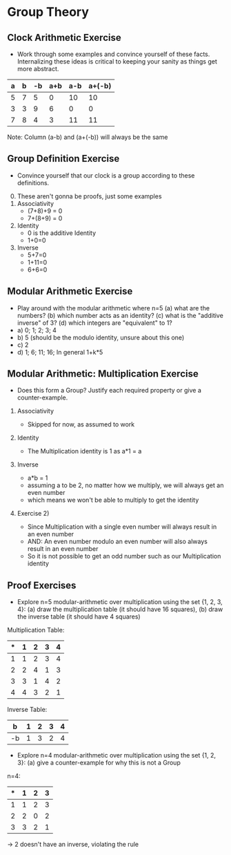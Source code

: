 # Group Theory

## Clock Arithmetic Exercise

- Work through some examples and convince yourself of these facts. Internalizing these ideas is critical to keeping your sanity as things get more abstract.

| a | b | -b | a+b | a-b | a+(-b) |
|---|---|----|-----|-----|--------|
| 5 | 7 | 5  | 0   | 10  | 10     |
| 3 | 3 | 9  | 6   | 0   | 0      |
| 7 | 8 | 4  | 3   | 11  | 11     |

Note: Column (a-b) and (a+(-b)) will always be the same

## Group Definition Exercise

- Convince yourself that our clock is a group according to these definitions.
0. These aren't gonna be proofs, just some examples
1. Associativity
    - (7+8)+9 = 0
    - 7+(8+9) = 0
2. Identity
    - 0 is the additive Identity
    - 1+0=0
3. Inverse
    - 5+7=0
    - 1+11=0
    - 6+6=0

## Modular Arithmetic Exercise

- Play around with the modular arithmetic where n=5 (a) what are the numbers? (b) which number acts as an identity? (c) what is the "additive inverse" of 3? (d) which integers are "equivalent" to 1?
- a) 0; 1; 2; 3; 4
- b) 5 (should be the modulo identity, unsure about this one)
- c) 2
- d) 1; 6; 11; 16; In general 1+k*5

## Modular Arithmetic: Multiplication Exercise

- Does this form a Group? Justify each required property or give a counter-example.
1. Associativity
    - Skipped for now, as assumed to work
2. Identity
    - The Multiplication identity is 1 as a*1 = a
3. Inverse
    - a*b = 1
    - assuming a to be 2, no matter how we multiply, we will always get an even number
    - which means we won't be able to multiply to get the identity

4. Exercise 2)
    - Since Multiplication with a single even number will always result in an even number
    - AND: An even number modulo an even number will also always result in an even number
    - So it is not possible to get an odd number such as our Multiplication identity

## Proof Exercises

- Explore n=5 modular-arithmetic over multiplication using the set {1, 2, 3, 4}: (a) draw the multiplication table (it should have 16 squares), (b) draw the inverse table (it should have 4 squares)

Multiplication Table:

| * | 1 | 2 | 3 | 4 |
|---|---|---|---|---|
| 1 | 1 | 2 | 3 | 4 |
| 2 | 2 | 4 | 1 | 3 |
| 3 | 3 | 1 | 4 | 2 |
| 4 | 4 | 3 | 2 | 1 |

Inverse Table: 

| b | 1 | 2 | 3 | 4 |
|---|---|---|---|---|
|-b | 1 | 3 | 2 | 4 |

- Explore n=4 modular-arithmetic over multiplication using the set {1, 2, 3}: (a) give a counter-example for why this is not a Group

n=4:

| * | 1 | 2 | 3 |
|---|---|---|---|
| 1 | 1 | 2 | 3 |
| 2 | 2 | 0 | 2 |
| 3 | 3 | 2 | 1 |

-> 2 doesn't have an inverse, violating the rule